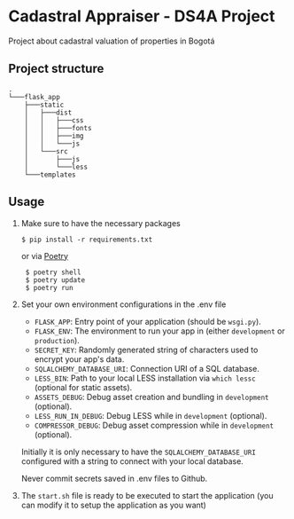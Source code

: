 # Cadastral Appraiser - DS4A Project
Project about cadastral valuation of properties in Bogotá

## Project structure
    .
    └───flask_app
        ├───static
        │   ├───dist
        │   │   ├───css
        │   │   ├───fonts
        │   │   ├───img
        │   │   └───js
        │   └───src
        │       ├───js
        │       └───less
        └───templates

## Usage

1. Make sure to have the necessary packages
    ```
    $ pip install -r requirements.txt
    ```
   or via [Poetry](https://python-poetry.org/)
   ```
    $ poetry shell
    $ poetry update
    $ poetry run
    ```

2. Set your own environment configurations in the .env file

    * `FLASK_APP`: Entry point of your application (should be `wsgi.py`).
    * `FLASK_ENV`: The environment to run your app in (either `development` or `production`).
    * `SECRET_KEY`: Randomly generated string of characters used to encrypt your app's data.
    * `SQLALCHEMY_DATABASE_URI`: Connection URI of a SQL database.
    * `LESS_BIN`: Path to your local LESS installation via `which lessc` (optional for static assets).
    * `ASSETS_DEBUG`: Debug asset creation and bundling in `development` (optional).
    * `LESS_RUN_IN_DEBUG`: Debug LESS while in `development` (optional).
    * `COMPRESSOR_DEBUG`: Debug asset compression while in `development` (optional).

    Initially it is only necessary to have the `SQLALCHEMY_DATABASE_URI` configured
    with a string to connect with your local database.
    
    Never commit secrets saved in .env files to Github.

3. The `start.sh` file is ready to be executed to start the application
(you can modify it to setup the application as you want)
